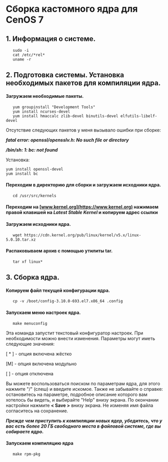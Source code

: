 # Сборка кастомного ядра для CenOS 7

## 1. Информация о системе.

```
   sudo -i
   cat /etc/*rel*
   uname -r
```   

## 2. Подготовка системы. Установка необходимых пакетов для компиляции ядра.

#### Загружаем необходимые пакеты.
```
   yum groupinstall "Development Tools"
   yum install ncurses-devel
   yum install hmaccalc zlib-devel binutils-devel elfutils-libelf-devel
```
Отсутствие следующих пакетов у меня вызывало ошибки при сборке:

**_fatal error: openssl/opensslv.h: No such file or directory_**

**_/bin/sh: 1: bc: not found_**

Установка:
```
yum install openssl-devel
yum install bc
```

#### Переходим в директорию для сборки и загружаем исходники ядра.
```
   cd /usr/src/kernels
```   
#### Переходим на [www.kernel.org](https://www.kernel.org) нажимаем правой клавишей на *Latest Stable Kernel* и копируем адрес ссылки

#### Загружаем исходники ядра.
```
   wget https://cdn.kernel.org/pub/linux/kernel/v5.x/linux-5.0.10.tar.xz
```
#### Распаковываем архив с помощью утилиты tar.
```
   tar xf linux*
```  
## 3. Сборка ядра.

#### Копируем файл текущей конфигурации ядра.
```
   cp -v /boot/config-3.10.0-693.el7.x86_64 .config
```
#### Запускаем меню настроек ядра.
```
   make menuconfig
```
Эта команда запустит текстовый конфигуратор настроек. При необходимости можно внести изменения.
Параметры могут иметь следующие значения:

[ * ] - опция включена жёстко

[M] - опция включена модульно

[ ] - опция отключена

Вы можете воспользоваться поиском по параметрам ядра, для этого нажмите "/" (слеш) и введите искомое. Также не забывайте о справке: остановитесь на параметре, подробное описание которого вам хотелось бы видеть, и выбирайте "Help" внизу экрана.
По окончании настройки нажмите **< Save >** внизу экрана. Не изменяя имя файла согласитесь на сохранение. 

**_Прежде чем приступить к компиляции новых ядер, убедитесь, что у вас есть более 20 ГБ свободного места в файловой системе, где вы собираете ядро._**

#### Запускаем компиляцию ядра
```
   make rpm-pkg
```
